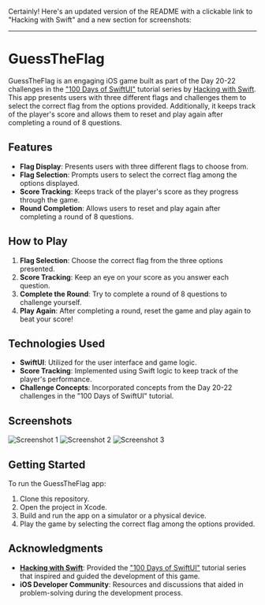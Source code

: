 Certainly! Here's an updated version of the README with a clickable link to "Hacking with Swift" and a new section for screenshots:

---

# GuessTheFlag

GuessTheFlag is an engaging iOS game built as part of the Day 20-22 challenges in the ["100 Days of SwiftUI"](https://www.hackingwithswift.com/100/swiftui) tutorial series by [Hacking with Swift](https://www.hackingwithswift.com). This app presents users with three different flags and challenges them to select the correct flag from the options provided. Additionally, it keeps track of the player's score and allows them to reset and play again after completing a round of 8 questions.

## Features

- **Flag Display**: Presents users with three different flags to choose from.
- **Flag Selection**: Prompts users to select the correct flag among the options displayed.
- **Score Tracking**: Keeps track of the player's score as they progress through the game.
- **Round Completion**: Allows users to reset and play again after completing a round of 8 questions.

## How to Play

1. **Flag Selection**: Choose the correct flag from the three options presented.
2. **Score Tracking**: Keep an eye on your score as you answer each question.
3. **Complete the Round**: Try to complete a round of 8 questions to challenge yourself.
4. **Play Again**: After completing a round, reset the game and play again to beat your score!

## Technologies Used

- **SwiftUI**: Utilized for the user interface and game logic.
- **Score Tracking**: Implemented using Swift logic to keep track of the player's performance.
- **Challenge Concepts**: Incorporated concepts from the Day 20-22 challenges in the "100 Days of SwiftUI" tutorial.

## Screenshots

![Screenshot 1](images/guess_the_flag_1.png)
![Screenshot 2](images/guess_the_flag_2.png)
![Screenshot 3](images/guess_the_flag_3.png)

## Getting Started

To run the GuessTheFlag app:
1. Clone this repository.
2. Open the project in Xcode.
3. Build and run the app on a simulator or a physical device.
4. Play the game by selecting the correct flag among the options provided.

## Acknowledgments

- [**Hacking with Swift**](https://www.hackingwithswift.com): Provided the ["100 Days of SwiftUI"](https://www.hackingwithswift.com/100/swiftui) tutorial series that inspired and guided the development of this game.
- **iOS Developer Community**: Resources and discussions that aided in problem-solving during the development process.

